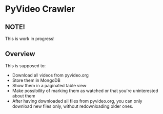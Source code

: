 # PyVideo Crawler

## NOTE!

This is work in progress!

## Overview

This is supposed to:

* Download all videos from pyvideo.org
* Store them in MongoDB
* Show them in a paginated table view
* Make possibility of marking them as watched or that you're uninterested about them
* After having downloaded all files from pyvideo.org, you can only download new files only, without redownloading older ones.

